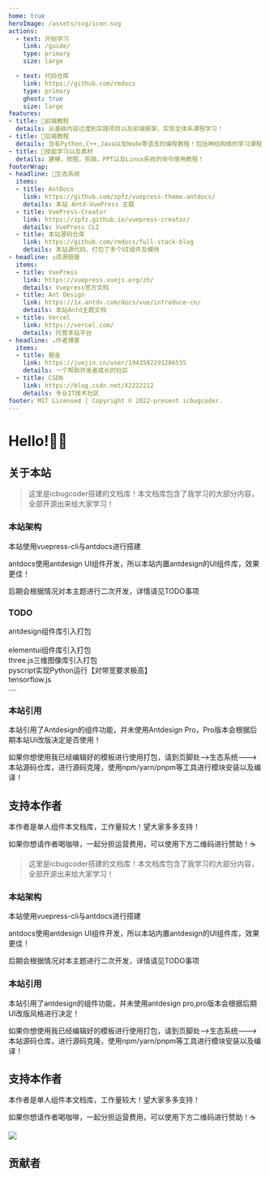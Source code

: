 ```yaml
---
home: true
heroImage: /assets/svg/icon.svg
actions:
  - text: 开始学习
    link: /guide/
    type: primary
    size: large

  - text: 代码仓库
    link: https://github.com/rmdocs
    type: primary
    ghost: true
    size: large
features:
- title: 🚗前端教程
  details: 从基础内容过渡到实践项目以及前端框架，实现全体系课程学习！
- title: 🚛后端教程
  details: 含有Python,C++,Java以及Node等语言的编程教程！包括神经网络的学习课程！持续更新中...
- title: 🚌技能学习以及素材
  details: 建模，修图，剪辑，PPT以及Linux系统的命令使用教程！
footerWrap: 
- headline: 🌿生态系统
  items:
  - title: AntDocs
    link: https://github.com/zpfz/vuepress-theme-antdocs/
    details: 本站 Antd-VuePress 主题
  - title: VuePress-Creator
    link: https://zpfz.github.io/vuepress-creator/
    details: VuePress CLI
  - title: 本站源码仓库
    link: https://github.com/rmdocs/full-stack-blog
    details: 本站源代码，打包了多个UI组件及模块
- headline: ⚓资源链接
  items:
  - title: VuePress
    link: https://vuepress.vuejs.org/zh/
    details: Vuepress官方文档
  - title: Ant Design
    link: https://1x.antdv.com/docs/vue/introduce-cn/
    details: 本站Antd主题文档
  - title: Vercel
    link: https://vercel.com/
    details: 托管本站平台
- headline: ☕作者博客
  items:
  - title: 掘金
    link: https://juejin.cn/user/1943592291286535
    details: 一个帮助开发者成长的社区
  - title: CSDN
    link: https://blog.csdn.net/X2222212
    details: 专业IT技术社区
footer: MIT Licensed | Copyright © 2022-present icbugcoder.
---
```


# Hello!🎉🎉

## 关于本站

> 这里是icbugcoder搭建的文档库！本文档库包含了我学习的大部分内容，全部开源出来给大家学习！

### 本站架构

本站使用vuepress-cli与antdocs进行搭建

antdocs使用antdesign UI组件开发，所以本站内置antdesign的UI组件库，效果更佳！

后期会根据情况对本主题进行二次开发，详情请见TODO事项

### TODO

<a-checkbox checked>antdesign组件库引入打包</a-checkbox>  
<br/>
<a-checkbox :default-checked="false" disabled />    elementui组件库引入打包</a-checkbox>
<br/>
<a-checkbox :default-checked="false" disabled />    three.js三维图像库引入打包</a-checkbox>
<br/>
<a-checkbox :default-checked="false" disabled />    pyscript实现Python运行【对带宽要求极高】</a-checkbox>
<br/>
<a-checkbox :default-checked="false" disabled />    tensorflow.js</a-checkbox>
<br/>
<a-checkbox :default-checked="false" disabled />    ....</a-checkbox>
<br/>

### 本站引用

本站引用了Antdesign的组件功能，并未使用Antdesign Pro，Pro版本会根据后期本站UI改版决定是否使用！

如果你想使用我已经编辑好的模板进行使用打包，请到页脚处-->生态系统--->本站源码仓库，进行源码克隆，使用npm/yarn/pnpm等工具进行模块安装以及编译！

## 支持本作者

本作者是单人组件本文档库，工作量较大！望大家多多支持！

如果你想请作者喝咖啡，一起分担运营费用，可以使用下方二维码进行赞助！:coffee:

> 这里是icbugcoder搭建的文档库！本文档库包含了我学习的大部分内容，全部开源出来给大家学习！

### 本站架构

本站使用vuepress-cli与antdocs进行搭建

antdocs使用antdesign UI组件开发，所以本站内置antdesign的UI组件库，效果更佳！

后期会根据情况对本主题进行二次开发，详情请见TODO事项


### 本站引用

本站引用了antdesign的组件功能，并未使用antdesign pro,pro版本会根据后期UI改版风格进行决定！

如果你想使用我已经编辑好的模板进行使用打包，请到页脚处-->生态系统--->本站源码仓库，进行源码克隆，使用npm/yarn/pnpm等工具进行模块安装以及编译！

## 支持本作者

本作者是单人组件本文档库，工作量较大！望大家多多支持！

如果你想请作者喝咖啡，一起分担运营费用，可以使用下方二维码进行赞助！:coffee:

![](https://img.recode.fun/img-2022/Snipaste_2022-08-21_21-40-40cd.jpg)


## 贡献者

<p></p>

<a-tooltip placement="bottom">
  <template slot="title">
    icbugcoder
  </template>
  <a-avatar src="https://img.recode.fun/img-2022/微信图片_20220821202544.jpg" :size="54"/>
</a-tooltip>
&ensp;

<Msg />
<mention-sucess />